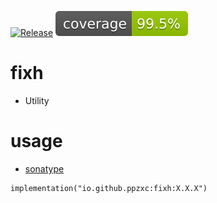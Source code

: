 [![Release](https://github.com/ppzxc/fixh/actions/workflows/release.yml/badge.svg)](https://github.com/ppzxc/fixh/actions/workflows/release.yml) [![Coverage](.github/badges/jacoco.svg)](https://github.com/ppzxc/fixh/actions/workflows/main.yml)

# fixh

- Utility

# usage

- [sonatype](https://central.sonatype.com/artifact/io.github.ppzxc/fixh)

```
implementation("io.github.ppzxc:fixh:X.X.X")
```

